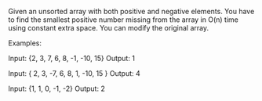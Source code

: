 Given an unsorted array with both positive and negative elements. You have to find the smallest positive number missing from the array in O(n) time using constant extra space. You can modify the original array.

Examples:

 Input:  {2, 3, 7, 6, 8, -1, -10, 15}
 Output: 1

 Input:  { 2, 3, -7, 6, 8, 1, -10, 15 }
 Output: 4

 Input: {1, 1, 0, -1, -2}
 Output: 2
